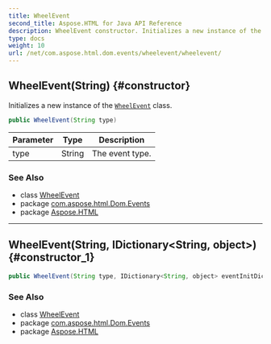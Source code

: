 ```yaml
---
title: WheelEvent
second_title: Aspose.HTML for Java API Reference
description: WheelEvent constructor. Initializes a new instance of the WheelEvent class
type: docs
weight: 10
url: /net/com.aspose.html.dom.events/wheelevent/wheelevent/
---
```

## WheelEvent(String) {#constructor}

Initializes a new instance of the [`WheelEvent`](../) class.

```java
public WheelEvent(String type)
```

| Parameter | Type | Description |
| --- | --- | --- |
| type | String | The event type. |

### See Also

* class [WheelEvent](../)
* package [com.aspose.html.Dom.Events](../../wheelevent/)
* package [Aspose.HTML](../../../)

---

## WheelEvent(String, IDictionary&lt;String, object&gt;) {#constructor_1}

```java
public WheelEvent(String type, IDictionary<String, object> eventInitDict)
```

### See Also

* class [WheelEvent](../)
* package [com.aspose.html.Dom.Events](../../wheelevent/)
* package [Aspose.HTML](../../../)
